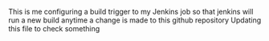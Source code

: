 This is me configuring a build trigger to my Jenkins job so that jenkins will run a new build anytime a change is made to this github repository
Updating this file to check something
